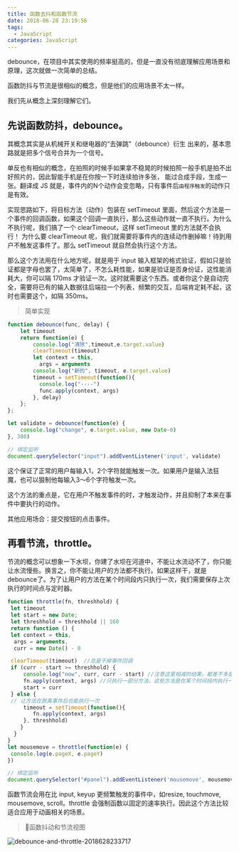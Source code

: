 ```yaml
---
title: 函数去抖和函数节流
date: 2018-06-28 23:19:56
tags:
  - JavaScript
categories: JavaScript
---
```


debounce，在项目中其实使用的频率挺高的，但是一直没有彻底理解应用场景和原理，这次就做一次简单的总结。

函数防抖与节流是很相似的概念，但是他们的应用场景不太一样。

我们先从概念上深刻理解它们。

## 先说函数防抖，debounce。

其概念其实是从机械开关和继电器的“去弹跳”（debounce）衍生 出来的，基本思路就是把多个信号合并为一个信号。

单反也有相似的概念，在拍照的时候手如果拿不稳晃的时候拍照一般手机是拍不出好照片的，因此智能手机是在你按一下时连续拍许多张， 能过合成手段，生成一张。翻译成 JS 就是，事件内的N个动作会变忽略，只有事件后`由程序触发`的动作只是有效。

实现思路如下，将目标方法（动作）包装在 setTimeout 里面，然后这个方法是一个事件的回调函数，如果这个回调一直执行，那么这些动作就一直不执行。为什么不执行呢，我们搞了一个 clearTimeout，这样 setTimeout 里的方法就不会执行！ 为什么要 clearTimeout 呢，我们就需要将事件内的连续动作删掉嘛！待到用户不触发这事件了。那么 setTimeout 就自然会执行这个方法。

那么这个方法用在什么地方呢，就是用于 input 输入框架的格式验证，假如只是验证都是字母也罢了，太简单了，不怎么耗性能，如果是验证是否身份证，这性能消耗大，你可以隔 170ms 才验证一次。这时就需要这个东西。或者你这个是自动完全，需要将已有的输入数据往后端拉一个列表，频繁的交互，后端肯定耗不起，这时也需要这个，如隔 350ms。

> 简单实现

```js
function debounce(func, delay) {
    let timeout
    return function(e) {
        console.log("清除",timeout,e.target.value)
        clearTimeout(timeout)
        let context = this,
          args = arguments
        console.log("新的", timeout, e.target.value)
        timeout = setTimeout(function(){
          console.log("----")
          func.apply(context, args)
        }, delay)
    };
};

let validate = debounce(function(e) {
    console.log("change", e.target.value, new Date-0)
}, 380)

// 绑定监听
document.querySelector("input").addEventListener('input', validate)
```

这个保证了正常的用户每输入1，2个字符就能触发一次。如果用户是输入法狂魔，也可以狠制他每输入3～6个字符触发一次。

这个方法的重点是，它在用户不触发事件的时，才触发动作，并且抑制了本来在事件中要执行的动作。

其他应用场合：提交按钮的点击事件。

## 再看节流，throttle。

节流的概念可以想象一下水坝，你建了水坝在河道中，不能让水流动不了，你只能让水流慢些。换言之，你不能让用户的方法都不执行。如果这样干，就是debounce了。为了让用户的方法在某个时间段内只执行一次，我们需要保存上次执行的时间点与定时器。

```js
function throttle(fn, threshhold) {
 let timeout
 let start = new Date;
 let threshhold = threshhold || 160
 return function () {
 let context = this,
  args = arguments,
  curr = new Date() - 0

 clearTimeout(timeout)  //总是干掉事件回调
 if (curr - start >= threshhold) {
     console.log("now", curr, curr - start) //注意这里相减的结果，都差不多是160左右
     fn.apply(context, args) //只执行一部分方法，这些方法是在某个时间段内执行一次
     start = curr
 } else {
 // 让方法在脱离事件后也能执行一次
     timeout = setTimeout(function(){
        fn.apply(context, args)
     }, threshhold)
    }
  }
}
let mousemove = throttle(function(e) {
 console.log(e.pageX, e.pageY)
})

// 绑定监听
document.querySelector("#panel").addEventListener('mousemove', mousemove)
```

函数节流会用在比 input, keyup 更频繁触发的事件中，如resize, touchmove, mousemove, scroll。throttle 会强制函数以固定的速率执行。因此这个方法比较适合应用于动画相关的场景。

> 函数抖动和节流视图

![debounce-and-throttle-2018628233717](https://static.skynian.cn/debounce-and-throttle-2018628233717.png)
